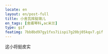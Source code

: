```yaml
---
locate: en
layout: en/post-full
title: 小舍瓦摔腚墩儿
en_tags: [舍甫琴科,ac米兰]
type: gif
featimg: 7bb8bd97gy1fxs7iispi7g20bj05kqv7.gif
---
```


这小将挺皮实